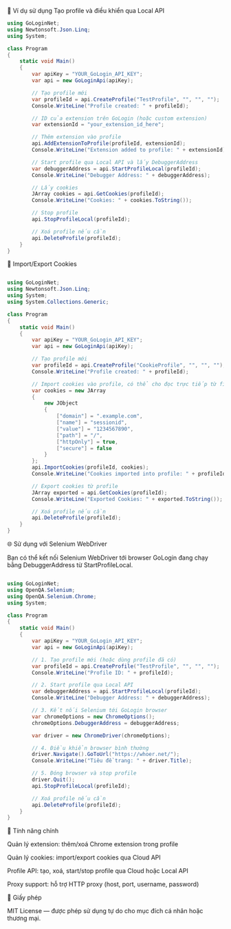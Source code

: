 📌 Ví dụ sử dụng Tạo profile và điều khiển qua Local API

```csharp
using GoLoginNet;
using Newtonsoft.Json.Linq;
using System;

class Program
{
    static void Main()
    {
        var apiKey = "YOUR_GoLogin_API_KEY";
        var api = new GoLoginApi(apiKey);

        // Tạo profile mới
        var profileId = api.CreateProfile("TestProfile", "", "", "");
        Console.WriteLine("Profile created: " + profileId);

        // ID của extension trên GoLogin (hoặc custom extension)
        var extensionId = "your_extension_id_here";

        // Thêm extension vào profile
        api.AddExtensionToProfile(profileId, extensionId);
        Console.WriteLine("Extension added to profile: " + extensionId);

        // Start profile qua Local API và lấy DebuggerAddress
        var debuggerAddress = api.StartProfileLocal(profileId);
        Console.WriteLine("Debugger Address: " + debuggerAddress);

        // Lấy cookies
        JArray cookies = api.GetCookies(profileId);
        Console.WriteLine("Cookies: " + cookies.ToString());

        // Stop profile
        api.StopProfileLocal(profileId);

        // Xoá profile nếu cần
        api.DeleteProfile(profileId);
    }
}
```
📌 Import/Export Cookies

```csharp

using GoLoginNet;
using Newtonsoft.Json.Linq;
using System;
using System.Collections.Generic;

class Program
{
    static void Main()
    {
        var apiKey = "YOUR_GoLogin_API_KEY";
        var api = new GoLoginApi(apiKey);

        // Tạo profile mới
        var profileId = api.CreateProfile("CookieProfile", "", "", "");
        Console.WriteLine("Profile created: " + profileId);

        // Import cookies vào profile, có thể cho đọc trực tiếp từ file cookie của gologin
        var cookies = new JArray
        {
            new JObject
            {
                ["domain"] = ".example.com",
                ["name"] = "sessionid",
                ["value"] = "1234567890",
                ["path"] = "/",
                ["httpOnly"] = true,
                ["secure"] = false
            }
        };
        api.ImportCookies(profileId, cookies);
        Console.WriteLine("Cookies imported into profile: " + profileId);

        // Export cookies từ profile
        JArray exported = api.GetCookies(profileId);
        Console.WriteLine("Exported Cookies: " + exported.ToString());

        // Xoá profile nếu cần
        api.DeleteProfile(profileId);
    }
}
```
🌐 Sử dụng với Selenium WebDriver

Bạn có thể kết nối Selenium WebDriver tới browser GoLogin đang chạy
bằng DebuggerAddress từ StartProfileLocal.
```csharp

using GoLoginNet;
using OpenQA.Selenium;
using OpenQA.Selenium.Chrome;
using System;

class Program
{
    static void Main()
    {
        var apiKey = "YOUR_GoLogin_API_KEY";
        var api = new GoLoginApi(apiKey);

        // 1. Tạo profile mới (hoặc dùng profile đã có)
        var profileId = api.CreateProfile("TestProfile", "", "", "");
        Console.WriteLine("Profile ID: " + profileId);

        // 2. Start profile qua Local API
        var debuggerAddress = api.StartProfileLocal(profileId);
        Console.WriteLine("Debugger Address: " + debuggerAddress);

        // 3. Kết nối Selenium tới GoLogin browser
        var chromeOptions = new ChromeOptions();
        chromeOptions.DebuggerAddress = debuggerAddress;

        var driver = new ChromeDriver(chromeOptions);

        // 4. Điều khiển browser bình thường
        driver.Navigate().GoToUrl("https://whoer.net/");
        Console.WriteLine("Tiêu đề trang: " + driver.Title);

        // 5. Đóng browser và stop profile
        driver.Quit();
        api.StopProfileLocal(profileId);

        // Xoá profile nếu cần
        api.DeleteProfile(profileId);
    }
}
```

🔧 Tính năng chính

Quản lý extension: thêm/xoá Chrome extension trong profile

Quản lý cookies: import/export cookies qua Cloud API

Profile API: tạo, xoá, start/stop profile qua Cloud hoặc Local API

Proxy support: hỗ trợ HTTP proxy (host, port, username, password)

📄 Giấy phép

MIT License — được phép sử dụng tự do cho mục đích cá nhân hoặc thương mại.
